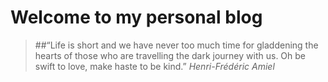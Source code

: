 # Welcome to my personal blog

> ##“Life is short and we have never too much time for gladdening the hearts of those who are travelling the dark journey with us. Oh be swift to love, make haste to be kind.” 
>  _Henri-Frédéric Amiel_</cite>
